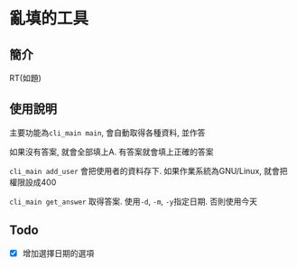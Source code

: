 # 亂填的工具

## 簡介
RT(如題)

## 使用說明
主要功能為`cli_main main`, 會自動取得各種資料, 並作答

如果沒有答案, 就會全部填上A. 有答案就會填上正確的答案

`cli_main add_user` 會把使用者的資料存下. 如果作業系統為GNU/Linux, 就會把權限設成400

`cli_main get_answer` 取得答案. 使用`-d`, `-m`, `-y`指定日期. 否則使用今天

## Todo
 - [x] 增加選擇日期的選項
